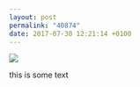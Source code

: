 ```yaml
---
layout: post
permalink: "40874"
date: 2017-07-30 12:21:14 +0100
---
```

![](https://lildude.github.io/media/20398836_497528477253423_7214573724656205824_n.jpg)
  
this is some text
